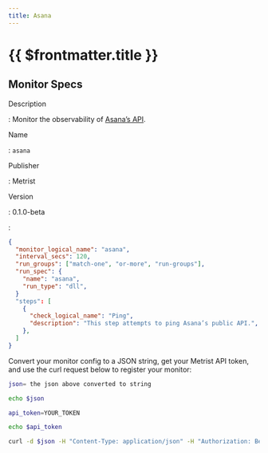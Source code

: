 ```yaml
---
title: Asana
---
```


# {{ $frontmatter.title }}

## Monitor Specs

Description

: Monitor the observability of [Asana’s API](https://developers.asana.com/docs).

Name

: `asana`

Publisher

: Metrist

Version

: 0.1.0-beta

: &nbsp;


<!--@include: /parts/_1.md-->


<!--@include: /parts/_2.md-->


<!--@include: /parts/_3.md-->





<!--@include: /parts/_4.md-->


```json
{
  "monitor_logical_name": "asana",
  "interval_secs": 120,
  "run_groups": ["match-one", "or-more", "run-groups"],
  "run_spec": {
    "name": "asana",
    "run_type": "dll",
  }
  "steps": [
    {
      "check_logical_name": "Ping",
      "description": "This step attempts to ping Asana’s public API.",
    },
  ]
}
```




Convert your monitor config to a JSON string, get your Metrist API token, and use the curl request below to register your monitor:

```sh
json= the json above converted to string

echo $json

api_token=YOUR_TOKEN

echo $api_token

curl -d $json -H "Content-Type: application/json" -H "Authorization: Bearer $api_token" 'https://app.metrist.io/api/v0/monitor-config'

```

<!--@include: /parts/tips_api.md-->


<!--@include: /parts/_5.md-->


<!--@include: /parts/result.md-->